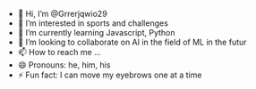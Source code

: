 - 👋 Hi, I’m @Grrerjqwio29
- 👀 I’m interested in sports and challenges
- 🌱 I’m currently learning Javascript, Python
- 💞️ I’m looking to collaborate on AI in the field of ML in the futur
- 📫 How to reach me ...
- 😄 Pronouns: he, him, his
- ⚡ Fun fact: I can move my eyebrows one at a time

<!---
Grrerjqwio29/Grrerjqwio29 is a ✨ special ✨ repository because its `README.md` (this file) appears on your GitHub profile.
You can click the Preview link to take a look at your changes.
--->
